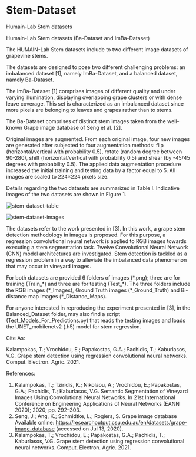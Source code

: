 # Stem-Dataset
Humain-Lab Stem datasets

Humain-Lab Stem datasets (Ba-Dataset and ImBa-Dataset)

The HUMAIN-Lab Stem datasets include to two different image datasets of grapevine stems. 

The datasets are designed to pose two different challenging problems: an imbalanced dataset [1], namely ImBa-Dataset, and a balanced dataset, namely Ba-Dataset. 

The ImBa-Dataset [1] comprises images of different quality and under varying illumination, displaying overlapping grape clusters or with dense leave coverage. This set is characterized as an imbalanced dataset since more pixels are belonging to leaves and grapes rather than to stems. 

The Ba-Dataset comprises of distinct stem images taken from the well-known Grape image database of Seng et al. [2]. 

Original images are augmented. From each original image, four new images are generated after subjected to four augmentation methods: flip (horizontal/vertical with probability 0.5), rotate (random degree between 90-280), shift (horizontal/vertical with probability 0.5) and shear (by -45/45 degrees with probability 0.5). The applied data augmentation procedure increased the initial training and testing data by a factor equal to 5. All images are scaled to 224×224 pixels size. 

Details regarding the two datasets are summarized in Table I. Indicative images of the two datasets are shown in Figure 1.

![stem-dataset-table](https://user-images.githubusercontent.com/26176656/112807357-7a7a9680-9080-11eb-964b-d6b909f9a557.png)

![stem-dataset-images](https://user-images.githubusercontent.com/26176656/112807397-86feef00-9080-11eb-8e95-4920987c9038.png)

The datasets refer to the work presented in [3]. In this work, a grape stem detection methodology in images is proposed. For this purpose, a regression convolutional neural network is applied to RGB images towards executing a stem segmentation task. Twelve Convolutional Neural Network (CNN) model architectures are investigated. Stem detection is tackled as a regression problem in a way to alleviate the imbalanced data phenomenon that may occur in vineyard images.

For both datasets are provided 6 folders of images (\*.png); three are for training (Train_\*) and three are for testing (Test_\*). The three folders include the RGB images (\*\_Images), Ground Truth images (\*\_Ground_Truth) and Bi-distance map images (\*\_Distance_Maps).

For anyone interested in reproducing the experiment presented in [3], in the Balanced_Dataset folder, may also find a script (Test_Models_For_Predictions.py) that reads the testing images and loads the UNET_mobilenetv2 (.h5) model for stem regression. 


Cite As:

Kalampokas, Τ.; Vrochidou, Ε.; Papakostas, G.A.; Pachidis, T.; Kaburlasos, V.G. Grape stem detection using regression convolutional neural networks. Comput. Electron. Agric. 2021.


References:
1. 	Kalampokas, T.; Tziridis, K.; Nikolaou, A.; Vrochidou, E.; Papakostas, G.A.; Pachidis, T.; Kaburlasos, V.G. Semantic Segmentation of Vineyard Images Using Convolutional Neural Networks. In 21st International Conference on Engineering Applications of Neural Networks (EANN 2020); 2020; pp. 292–303.
2. 	Seng, J.; Ang, K.; Schmidtke, L.; Rogiers, S. Grape image database Available online: https://researchoutput.csu.edu.au/en/datasets/grape-image-database (accessed on Jul 13, 2020).
3. 	Kalampokas, Τ.; Vrochidou, Ε.; Papakostas, G.A.; Pachidis, T.; Kaburlasos, V.G. Grape stem detection using regression convolutional neural networks. Comput. Electron. Agric. 2021.


